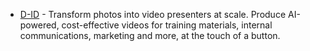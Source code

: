 - [D-ID](https://www.d-id.com/) - Transform photos into video presenters at scale. Produce AI-powered, cost-effective videos for training materials, internal communications, marketing and more, at the touch of a button.
